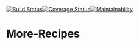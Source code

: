 [![Build Status](https://travis-ci.org/purpose50/More-Recipes.svg?branch=develope)](https://travis-ci.org/purpose50/More-Recipes)[![Coverage Status](https://coveralls.io/repos/github/purpose50/More-Recipes/badge.svg?branch=develope)](https://coveralls.io/github/purpose50/More-Recipes?branch=develope)[![Maintainability](https://api.codeclimate.com/v1/badges/c34358a12fb68b19b067/maintainability)](https://codeclimate.com/github/purpose50/More-Recipes/maintainability)



# More-Recipes
